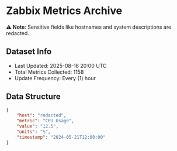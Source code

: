 # Zabbix Metrics Archive

⚠️ **Note**: Sensitive fields like hostnames and system descriptions are redacted.

## Dataset Info
- Last Updated: 2025-08-16 20:00 UTC
- Total Metrics Collected: 1158
- Update Frequency: Every (1) hour

## Data Structure
```json
{
    "host": "redacted",
    "metric": "CPU Usage",
    "value": "12.5",
    "units": "%",
    "timestamp": "2024-05-21T12:00:00"
}
```
